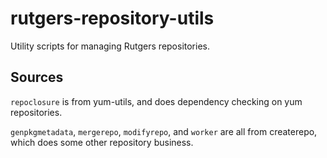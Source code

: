 rutgers-repository-utils
========================
Utility scripts for managing Rutgers repositories.

Sources
-------
`repoclosure` is from yum-utils, and does dependency checking on yum
repositories.

`genpkgmetadata`, `mergerepo`, `modifyrepo`, and `worker` are all from
createrepo, which does some other repository business.
